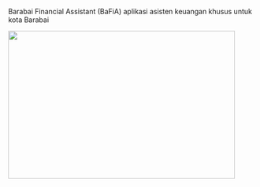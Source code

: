 <p align="left">
  Barabai Financial Assistant (BaFiA)
aplikasi asisten keuangan khusus untuk kota Barabai
</p>

  <img align="left" width="460" height="300" src="https://github.com/UrangBanua/BaFiA/assets/58909061/2ee7195c-e7c1-417f-89fc-f1e560cf8677">
